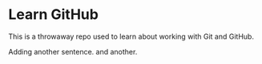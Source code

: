 # Learn GitHub

This is a throwaway repo used to learn about working with Git and GitHub.

Adding another sentence.
and another.
